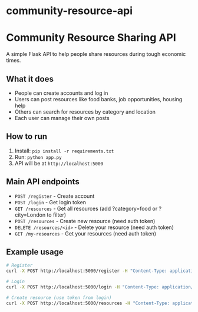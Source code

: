 # community-resource-api
# Community Resource Sharing API

A simple Flask API to help people share resources during tough economic times.

## What it does
- People can create accounts and log in
- Users can post resources like food banks, job opportunities, housing help
- Others can search for resources by category and location
- Each user can manage their own posts

## How to run
1. Install: `pip install -r requirements.txt`
2. Run: `python app.py`
3. API will be at `http://localhost:5000`

## Main API endpoints
- `POST /register` - Create account
- `POST /login` - Get login token  
- `GET /resources` - Get all resources (add ?category=food or ?city=London to filter)
- `POST /resources` - Create new resource (need auth token)
- `DELETE /resources/<id>` - Delete your resource (need auth token)
- `GET /my-resources` - Get your resources (need auth token)

## Example usage
```bash
# Register
curl -X POST http://localhost:5000/register -H "Content-Type: application/json" -d '{"name":"John","email":"john@test.com","password":"123456","city":"London"}'

# Login  
curl -X POST http://localhost:5000/login -H "Content-Type: application/json" -d '{"email":"john@test.com","password":"123456"}'

# Create resource (use token from login)
curl -X POST http://localhost:5000/resources -H "Content-Type: application/json" -H "Authorization: YOUR_TOKEN" -d '{"title":"Free meals","description":"Daily free meals at community center","category":"food","city":"London"}'